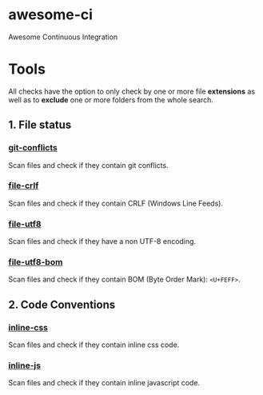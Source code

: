 # awesome-ci
Awesome Continuous Integration



# Tools

All checks have the option to only check by one or more file **extensions** as well as to **exclude** one or more folders from the whole search.

## 1. File status

### [git-conflicts](bin/git-conflicts)

Scan files and check if they contain git conflicts.

### [file-crlf](bin/file-crlf)

Scan files and check if they contain CRLF (Windows Line Feeds).

### [file-utf8](bin/file-utf8)

Scan files and check if they have a non UTF-8 encoding.

### [file-utf8-bom](bin/file-utf8-bom)

Scan files and check if they contain BOM (Byte Order Mark): `<U+FEFF>`.

## 2. Code Conventions

### [inline-css](bin/inline-css)

Scan files and check if they contain inline css code.


### [inline-js](bin/inline-js)

Scan files and check if they contain inline javascript code.